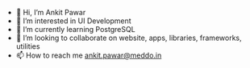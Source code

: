 - 👋 Hi, I’m Ankit Pawar
- 👀 I’m interested in UI Development
- 🌱 I’m currently learning PostgreSQL
- 💞️ I’m looking to collaborate on website, apps, libraries, frameworks, utilities
- 📫 How to reach me ankit.pawar@meddo.in

<!---
meddo-ankpaw/meddo-ankpaw is a ✨ special ✨ repository because its `README.md` (this file) appears on your GitHub profile.
You can click the Preview link to take a look at your changes.
--->
